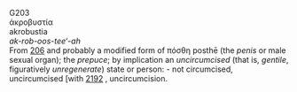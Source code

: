 <body>
  <p>G203<br>  ἀκροβυστία  <br> akrobustia  <br><i>ak-rob-oos-tee‘-ah </i><br>From <a href="g0206.htm">206</a> and probably a modified form of   πόσθη    posthē   (the <i>penis</i> or male sexual organ); the <i>prepuce</i>; by implication an <i>uncircumcised</i> (that is, <i>gentile</i>, figuratively <i>unregenerate</i>) state or person: - not circumcised, uncircumcised [with <a href="g2192.htm">2192</a> , uncircumcision.<br></p>
 </body>